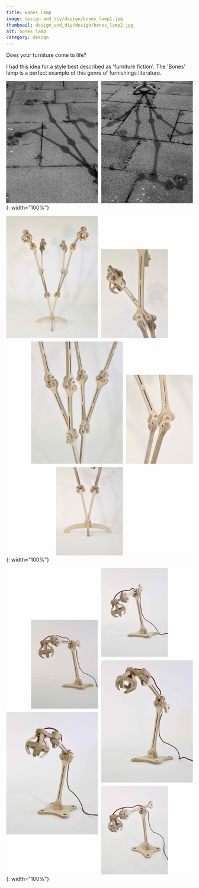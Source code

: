 ```yaml
---
title: Bones Lamp
image: design_and_diy/design/bones_lamp1.jpg
thumbnail: design_and_diy/design/bones_lamp2.jpg
alt: bones lamp
category: design
---
```


Does your furniture come to life?

I had this idea for a style best described as 'furniture fiction'. The 'Bones' lamp is a perfect example of this genre of furnishings literature.

![plywood lamp](./assets/img/design_and_diy/design/bones_lamp3.jpg){: width="100%"}

![plywood lamp](./assets/img/design_and_diy/design/bones_lamp4.jpg){: width="100%"}

![plywood lamp](./assets/img/design_and_diy/design/bones_lamp5.jpg){: width="100%"}
